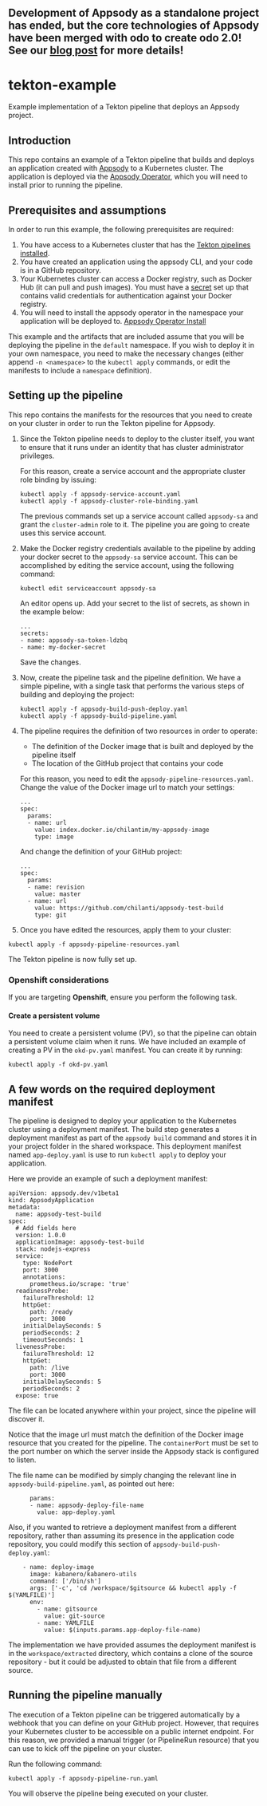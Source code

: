 ## Development of Appsody as a standalone project has ended, but the core technologies of Appsody have been merged with odo to create odo 2.0! See our [blog post](https://appsody.dev/blogs/DevelopmentEnded) for more details!

# tekton-example
Example implementation of a Tekton pipeline that deploys an Appsody project.

## Introduction
This repo contains an example of a Tekton pipeline that builds and deploys an application created with [Appsody](https://github.com/appsody/appsody) to a Kubernetes cluster. The application is deployed via the [Appsody Operator](https://github.com/appsody/appsody-operator), which you will need to install prior to running the pipeline.

## Prerequisites and assumptions
In order to run this example, the following prerequisites are required:
1) You have access to a Kubernetes cluster that has the [Tekton pipelines installed](https://github.com/tektoncd/pipeline/blob/master/docs/install.md).
1) You have created an application using the appsody CLI, and your code is in a GitHub repository.
1) Your Kubernetes cluster can access a Docker registry, such as Docker Hub (it can pull and push images). You must have a [secret](https://kubernetes.io/docs/tasks/configure-pod-container/pull-image-private-registry/#registry-secret-existing-credentials) set up that contains valid credentials for authentication against your Docker registry.
1) You will need to install the appsody operator in the namespace your application will be deployed to. [Appsody Operator Install](https://appsody.dev/docs/using-appsody/building-and-deploying/#using-the-appsody-operator-commands)

This example and the artifacts that are included assume that you will be deploying the pipeline in the `default` namespace. If you wish to deploy it in your own namespace, you need to make the necessary changes (either append `-n <namespace>` to the `kubectl apply` commands, or edit the manifests to include a `namespace` definition).

## Setting up the pipeline
This repo contains the manifests for the resources that you need to create on your cluster in order to run the Tekton pipeline for Appsody.

1) Since the Tekton pipeline needs to deploy to the cluster itself, you want to ensure that it runs under an identity that has cluster administrator privileges.

    For this reason, create a service account and the appropriate cluster role binding by issuing:
    ```
    kubectl apply -f appsody-service-account.yaml
    kubectl apply -f appsody-cluster-role-binding.yaml
    ```
    The previous commands set up a service account called `appsody-sa` and grant the `cluster-admin` role to it. The pipeline you are going to create uses this service account. 

1) Make the Docker registry credentials available to the pipeline by adding your docker secret to the `appsody-sa` service account. This can be accomplished by editing the service account, using the following command:
    ```
    kubectl edit serviceaccount appsody-sa
    ```
    An editor opens up. Add your secret to the list of secrets, as shown in the example below: 
    ```
    ...
    secrets:
    - name: appsody-sa-token-ldzbq
    - name: my-docker-secret
    ```
    Save the changes. 

1) Now, create the pipeline task and the pipeline definition. We have a simple pipeline, with a single task that performs the various steps of building and deploying the project:
    ```
    kubectl apply -f appsody-build-push-deploy.yaml
    kubectl apply -f appsody-build-pipeline.yaml
    ```


1) The pipeline requires the definition of two resources in order to operate:
    * The definition of the Docker image that is built and deployed by the pipeline itself
    * The location of the GitHub project that contains your code

    For this reason, you need to edit the `appsody-pipeline-resources.yaml`. Change the value of the Docker image url to match your settings:
    ```
    ...
    spec:
      params:
      - name: url
        value: index.docker.io/chilantim/my-appsody-image
        type: image
    ```
    And change the definition of your GitHub project:
    ```
    ...
    spec:
      params:
      - name: revision
        value: master
      - name: url
        value: https://github.com/chilanti/appsody-test-build    
        type: git
    ```
1) Once you have edited the resources, apply them to your cluster:
  ```
  kubectl apply -f appsody-pipeline-resources.yaml
  ```
  The Tekton pipeline is now fully set up.
### Openshift considerations
If you are targeting **Openshift**, ensure you perform the following task.
    
  #### Create a persistent volume
  You need to create a persistent volume (PV), so that the pipeline can obtain a persistent volume claim when it runs. We have included an example of creating a PV in the `okd-pv.yaml` manifest. You can create it by running:
  ```
  kubectl apply -f okd-pv.yaml
  ```

## A few words on the required deployment manifest
The pipeline is designed to deploy your application to the Kubernetes cluster using a deployment manifest. The build step generates a deployment manifest as part of the `appsody build` command and stores it in your project folder in the shared workspace. This deployment manifest named `app-deploy.yaml` is use to run `kubectl apply` to deploy your application.

Here we provide an example of such a deployment manifest:
```
apiVersion: appsody.dev/v1beta1
kind: AppsodyApplication
metadata:
  name: appsody-test-build
spec:
  # Add fields here
  version: 1.0.0
  applicationImage: appsody-test-build 
  stack: nodejs-express
  service:
    type: NodePort
    port: 3000
    annotations:
      prometheus.io/scrape: 'true'
  readinessProbe:
    failureThreshold: 12
    httpGet:
      path: /ready
      port: 3000
    initialDelaySeconds: 5
    periodSeconds: 2
    timeoutSeconds: 1
  livenessProbe:
    failureThreshold: 12
    httpGet:
      path: /live
      port: 3000
    initialDelaySeconds: 5
    periodSeconds: 2
  expose: true
```
The file can be located anywhere within your project, since the pipeline will discover it. 

Notice that the image url must match the definition of the Docker image resource that you created for the pipeline. The `containerPort` must be set to the port number on which the server inside the Appsody stack is configured to listen.

The file name can be modified by simply changing the relevant line in `appsody-build-pipeline.yaml`, as pointed out here:
```
      params:
      - name: appsody-deploy-file-name
        value: app-deploy.yaml
```
Also, if you wanted to retrieve a deployment manifest from a different repository, rather than assuming its presence in the application code repository, you could modify this section of `appsody-build-push-deploy.yaml`:
```
    - name: deploy-image
      image: kabanero/kabanero-utils
      command: ['/bin/sh']
      args: ['-c', 'cd /workspace/$gitsource && kubectl apply -f $(YAMLFILE)']
      env:
        - name: gitsource
          value: git-source
        - name: YAMLFILE
          value: $(inputs.params.app-deploy-file-name)
```
The implementation we have provided assumes the deployment manifest is in the `workspace/extracted` directory, which contains a clone of the source repository - but it could be adjusted to obtain that file from a different source. 

## Running the pipeline manually
The execution of a Tekton pipeline can be triggered automatically by a webhook that you can define on your GitHub project. However, that requires your Kubernetes cluster to be accessible on a public internet endpoint. For this reason, we provided a manual trigger (or PipelineRun resource) that you can use to kick off the pipeline on your cluster.

Run the following command:
```
kubectl apply -f appsody-pipeline-run.yaml
```
You will observe the pipeline being executed on your cluster.

